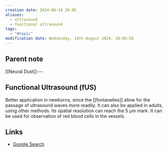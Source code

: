 ```yaml
---
creation date: 2024-08-14 20:05
aliases:
  - ultrasound
  - functional ultrasound
tags:
  - "#topic"
modification date: Wednesday, 14th August 2024, 20:05:56
---
```


## Parent note
[[Neural Dust]]---
## Functional Ultrasound (fUS)
Better application in newborns, since the [[fontanelles]] allow for the passage of ultrasound waves more readily. It can also be applied in adults, using other methods. Its spatial resolution can reach the 5 µm mark. It can be used for observation of red blood cells in the vessels.

## Links
- [Google Search](https://www.google.com/search?q=Ultrasound)
